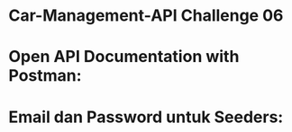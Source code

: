 # Car-Management-API Challenge 06 
  
  
# Open API Documentation with Postman:

# Email dan Password untuk Seeders:


